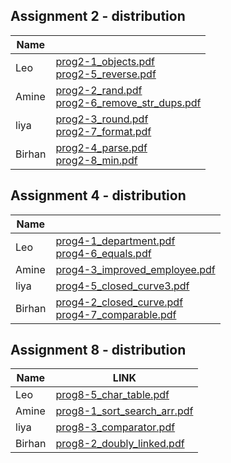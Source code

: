 ## Assignment 2 - distribution

| Name   |                                                              |
| ------ | ------------------------------------------------------------ |
| Leo    | [prog2-1_objects.pdf](https://github.com/leone2016/FPP_ASSIGNMENTS/blob/main/LESSON_2_DOC/prog2-1_objects.pdf)<br />[prog2-5_reverse.pdf](https://github.com/leone2016/FPP_ASSIGNMENTS/blob/main/LESSON_2_DOC/prog2-5_reverse.pdf) |
| Amine  | [prog2-2_rand.pdf](https://github.com/leone2016/FPP_ASSIGNMENTS/blob/main/LESSON_2_DOC/prog2-2_rand.pdf)<br />[prog2-6_remove_str_dups.pdf](https://github.com/leone2016/FPP_ASSIGNMENTS/blob/main/LESSON_2_DOC/prog2-6_remove_str_dups.pdf) |
| liya   | [prog2-3_round.pdf](https://github.com/leone2016/FPP_ASSIGNMENTS/blob/main/LESSON_2_DOC/prog2-3_round.pdf)<br />[prog2-7_format.pdf](https://github.com/leone2016/FPP_ASSIGNMENTS/blob/main/LESSON_2_DOC/prog2-7_format.pdf) |
| Birhan | [prog2-4_parse.pdf](https://github.com/leone2016/FPP_ASSIGNMENTS/blob/main/LESSON_2_DOC/prog2-4_parse.pdf)<br />[prog2-8_min.pdf](https://github.com/leone2016/FPP_ASSIGNMENTS/blob/main/LESSON_2_DOC/prog2-8_min.pdf) |

## Assignment 4 - distribution

| Name   |                                                              |
| ------ | ------------------------------------------------------------ |
| Leo    | [prog4-1_department.pdf](https://github.com/leone2016/FPP_ASSIGNMENTS/blob/main/LESSON_4_DOC/prog4-1_department.pdf)<br />[prog4-6_equals.pdf](https://github.com/leone2016/FPP_ASSIGNMENTS/blob/main/LESSON_4_DOC/prog4-6_equals.pdf) |
| Amine  | [prog4-3_improved_employee.pdf](https://github.com/leone2016/FPP_ASSIGNMENTS/blob/main/LESSON_4_DOC/prog4-3_improved_employee.pdf) |
| liya   | [prog4-5_closed_curve3.pdf](https://github.com/leone2016/FPP_ASSIGNMENTS/blob/main/LESSON_4_DOC/prog4-5_closed_curve3.pdf) |
| Birhan | [prog4-2_closed_curve.pdf](https://github.com/leone2016/FPP_ASSIGNMENTS/blob/main/LESSON_4_DOC/prog4-2_closed_curve.pdf)<br />[prog4-7_comparable.pdf](https://github.com/leone2016/FPP_ASSIGNMENTS/blob/main/LESSON_4_DOC/prog4-7_comparable.pdf) |

## Assignment 8 - distribution

| Name   | LINK                                                         |
| ------ | ------------------------------------------------------------ |
| Leo    | [prog8-5_char_table.pdf](https://github.com/leone2016/FPP_ASSIGNMENTS/blob/main/LESSON_8_DOC/prog8-5_char_table.pdf) |
| Amine  | [prog8-1_sort_search_arr.pdf](https://github.com/leone2016/FPP_ASSIGNMENTS/blob/main/LESSON_8_DOC/prog8-1_sort_search_arr.pdf) |
| liya   | [prog8-3_comparator.pdf](https://github.com/leone2016/FPP_ASSIGNMENTS/blob/main/LESSON_8_DOC/prog8-3_comparator.pdf) |
| Birhan | [prog8-2_doubly_linked.pdf](https://github.com/leone2016/FPP_ASSIGNMENTS/blob/main/LESSON_8_DOC/prog8-2_doubly_linked.pdf) |

